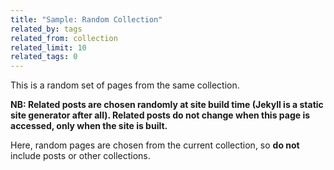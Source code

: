 ```yaml
---
title: "Sample: Random Collection"
related_by: tags
related_from: collection
related_limit: 10
related_tags: 0
---
```

This is a random set of pages from the same collection.

**NB: Related posts are chosen randomly at site build time (Jekyll is a static site generator after all). Related posts do not change when this page is accessed, only when the site is built.**

Here, random pages are chosen from the current collection, so **do not** include posts or other collections.
